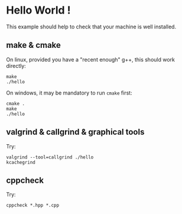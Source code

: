 
# Hello World !

This example should help to check that your machine is well installed.

## make & cmake

On linux, provided you have a "recent enough" g++, this should work directly:
```
make
./hello
```

On windows, it may be mandatory to run `cmake` first:
```
cmake .
make
./hello
```

## valgrind & callgrind & graphical tools

Try:
```
valgrind --tool=callgrind ./hello
kcachegrind
```

## cppcheck

Try:
```
cppcheck *.hpp *.cpp
```
